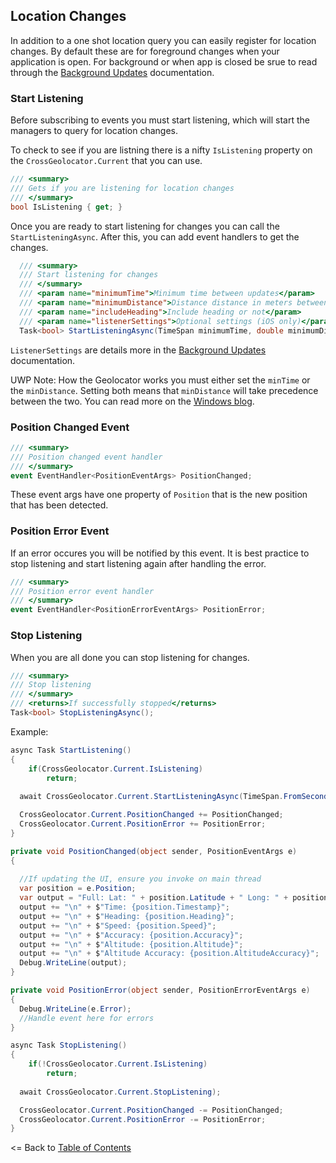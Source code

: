 ## Location Changes
In addition to a one shot location query you can easily register for location changes. By default these are for foreground changes when your application is open. For background or when app is closed be srue to read through the [Background Updates](BackgroundUpdates.md) documentation.


### Start Listening
Before subscribing to events you must start listening, which will start the managers to query for location changes. 

To check to see if you are listning there is a nifty `IsListening` property on the `CrossGeolocator.Current` that you can use.

```csharp
/// <summary>
/// Gets if you are listening for location changes
/// </summary>
bool IsListening { get; }
```

Once you are ready to start listening for changes you can call the `StartListeningAsync`. After this, you can add event handlers to get the changes.
```csharp
  /// <summary>
  /// Start listening for changes
  /// </summary>
  /// <param name="minimumTime">Minimum time between updates</param>
  /// <param name="minimumDistance">Distance distance in meters between updates</param>
  /// <param name="includeHeading">Include heading or not</param>
  /// <param name="listenerSettings">Optional settings (iOS only)</param>
  Task<bool> StartListeningAsync(TimeSpan minimumTime, double minimumDistance, bool includeHeading = false, ListenerSettings listenerSettings = null);
```

`ListenerSettings` are details more in the [Background Updates](BackgroundUpdates.md) documentation.

UWP Note: How the Geolocator works you must either set the `minTime` or the `minDistance`. Setting both means that `minDistance` will take precedence between the two. You can read more on the [Windows blog](https://blogs.windows.com/buildingapps/2012/12/03/geoposition-advanced-tracking-scenarios-for-windows-phone-8/#81dhJ7lK83WcPgT2.97).

### Position Changed Event

```csharp
/// <summary>
/// Position changed event handler
/// </summary>
event EventHandler<PositionEventArgs> PositionChanged;
```
These event args have one property of `Position` that is the new position that has been detected.


### Position Error Event
If an error occures you will be notified by this event. It is best practice to stop listening and start listening again after handling the error.

```csharp
/// <summary>
/// Position error event handler
/// </summary>
event EventHandler<PositionErrorEventArgs> PositionError;
```

### Stop Listening
When you are all done you can stop listening for changes.

```csharp
/// <summary>
/// Stop listening
/// </summary>
/// <returns>If successfully stopped</returns>
Task<bool> StopListeningAsync();
```

Example:
```csharp
async Task StartListening()
{
	if(CrossGeolocator.Current.IsListening)
		return;
	
  await CrossGeolocator.Current.StartListeningAsync(TimeSpan.FromSeconds(5), 10, true);

  CrossGeolocator.Current.PositionChanged += PositionChanged;
  CrossGeolocator.Current.PositionError += PositionError;
}

private void PositionChanged(object sender, PositionEventArgs e)
{
  
  //If updating the UI, ensure you invoke on main thread
  var position = e.Position;
  var output = "Full: Lat: " + position.Latitude + " Long: " + position.Longitude;
  output += "\n" + $"Time: {position.Timestamp}";
  output += "\n" + $"Heading: {position.Heading}";
  output += "\n" + $"Speed: {position.Speed}";
  output += "\n" + $"Accuracy: {position.Accuracy}";
  output += "\n" + $"Altitude: {position.Altitude}";
  output += "\n" + $"Altitude Accuracy: {position.AltitudeAccuracy}";
  Debug.WriteLine(output);
} 

private void PositionError(object sender, PositionErrorEventArgs e)
{
  Debug.WriteLine(e.Error);
  //Handle event here for errors
} 

async Task StopListening()
{
	if(!CrossGeolocator.Current.IsListening)
		return;
	
  await CrossGeolocator.Current.StopListening);

  CrossGeolocator.Current.PositionChanged -= PositionChanged;
  CrossGeolocator.Current.PositionError -= PositionError;
}
```



<= Back to [Table of Contents](README.md)